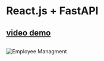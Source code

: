 # React.js + FastAPI

## <h2><a href="https://youtu.be/dV4e0NiLUBo">video demo</a><h2>

![Employee Managment](https://user-images.githubusercontent.com/55646472/208231636-800e7898-4715-4c72-80de-356c4f6bfbd9.png)

